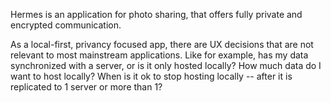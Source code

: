 Hermes is an application for photo sharing, that offers fully private and encrypted communication.

As a local-first, privancy focused app, there are UX decisions that are not relevant to most mainstream applications. Like for example, has my data synchronized with a server, or is it only hosted locally? How much data do I want to host locally? When is it ok to stop hosting locally -- after it is replicated to 1 server or more than 1?

